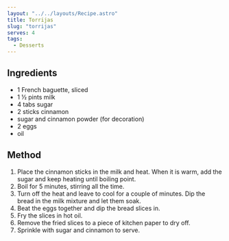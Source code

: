 ```yaml
---
layout: "../../layouts/Recipe.astro"
title: Torrijas
slug: "torrijas"
serves: 4
tags:
  - Desserts
---
```


## Ingredients

- 1 French baguette, sliced
- 1 ½ pints milk
- 4 tabs sugar
- 2 sticks cinnamon
- sugar and cinnamon powder (for decoration)
- 2 eggs
- oil

## Method

1. Place the cinnamon sticks in the milk and heat. When it is warm, add the sugar and keep heating until boiling point.
1. Boil for 5 minutes, stirring all the time.
1. Turn off the heat and leave to cool for a couple of minutes. Dip the bread in the milk mixture and let them soak.
1. Beat the eggs together and dip the bread slices in. 
1. Fry the slices in hot oil.
1. Remove the fried slices to a piece of kitchen paper to dry off.
1. Sprinkle with sugar and cinnamon to serve.